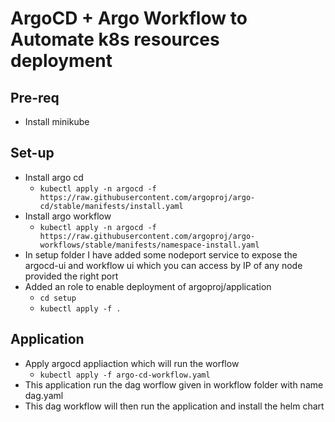 # ArgoCD + Argo Workflow to Automate k8s resources deployment 

## Pre-req
- Install minikube

## Set-up
- Install argo cd
  - `kubectl apply -n argocd -f https://raw.githubusercontent.com/argoproj/argo-cd/stable/manifests/install.yaml` 
- Install argo workflow
  - `kubectl apply -n argocd -f https://raw.githubusercontent.com/argoproj/argo-workflows/stable/manifests/namespace-install.yaml`
- In setup folder I have added some nodeport service to expose the argocd-ui and workflow ui which you can access by IP of any node provided the right port
- Added an role to enable deployment of argoproj/application 
  - `cd setup`
  - `kubectl apply -f .`

## Application
- Apply argocd appliaction which will run the worflow 
   - `kubectl apply -f argo-cd-workflow.yaml`
- This application run the dag worflow given in workflow folder with name dag.yaml
- This dag workflow will then run the application and install the helm chart 

